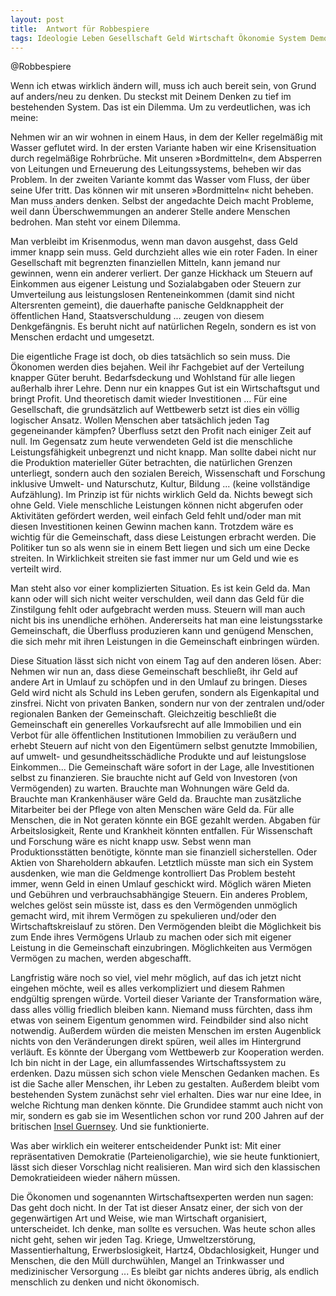 ```yaml
---  
layout: post  
title:  Antwort für Robbespiere  
tags: Ideologie Leben Gesellschaft Geld Wirtschaft Ökonomie System Demokratie Mensch Philosophie  
---
```


@Robbespiere

Wenn ich etwas wirklich ändern will, muss ich auch bereit sein, von Grund auf anders/neu zu denken. Du steckst mit Deinem Denken zu tief im bestehenden System. Das ist ein Dilemma. Um zu verdeutlichen, was ich meine:  

Nehmen wir an wir wohnen in einem Haus, in dem der Keller regelmäßig mit Wasser geflutet wird. In der ersten Variante haben wir eine Krisensituation durch regelmäßige Rohrbrüche. Mit unseren »Bordmitteln«, dem Absperren von Leitungen und Erneuerung des Leitungssystems, beheben wir das Problem.
In der zweiten Variante kommt das Wasser vom Fluss, der über seine Ufer tritt. Das können wir mit unseren »Bordmitteln« nicht beheben. Man muss anders denken. Selbst der angedachte Deich macht Probleme, weil dann Überschwemmungen an anderer Stelle andere Menschen bedrohen. Man steht vor einem Dilemma.<!--more-->

Man verbleibt im Krisenmodus, wenn man davon ausgehst, dass Geld immer knapp sein muss. Geld durchzieht alles wie ein roter Faden. In einer Gesellschaft mit begrenzten finanziellen Mitteln, kann jemand nur gewinnen, wenn ein anderer verliert. Der ganze Hickhack um Steuern auf Einkommen aus eigener Leistung und Sozialabgaben oder Steuern zur Umverteilung aus leistungslosen Renteneinkommen (damit sind nicht Altersrenten gemeint), die dauerhafte panische Geldknappheit der öffentlichen Hand, Staatsverschuldung ... zeugen von diesem Denkgefängnis. Es beruht nicht auf natürlichen Regeln, sondern es ist von Menschen erdacht und umgesetzt.

Die eigentliche Frage ist doch, ob dies tatsächlich so sein muss. Die Ökonomen werden dies bejahen. Weil ihr Fachgebiet auf der Verteilung knapper Güter beruht. Bedarfsdeckung  und Wohlstand für alle liegen außerhalb ihrer Lehre. Denn nur ein knappes Gut ist ein Wirtschaftsgut und bringt Profit. Und theoretisch damit wieder Investitionen ... Für eine Gesellschaft, die grundsätzlich auf Wettbewerb setzt ist dies ein völlig logischer Ansatz. Wollen Menschen aber tatsächlich jeden Tag gegeneinander kämpfen? 
Überfluss setzt den Profit nach einiger Zeit auf null. Im Gegensatz zum heute verwendeten Geld ist die menschliche Leistungsfähigkeit unbegrenzt und nicht knapp. Man sollte dabei nicht nur die Produktion materieller Güter betrachten, die natürlichen Grenzen unterliegt, sondern auch den sozialen Bereich, Wissenschaft und Forschung inklusive Umwelt- und Naturschutz, Kultur, Bildung ... (keine vollständige Aufzählung). Im Prinzip ist für nichts wirklich Geld da. Nichts bewegt sich ohne Geld. Viele menschliche Leistungen können nicht abgerufen oder Aktivitäten gefördert werden, weil einfach Geld fehlt und/oder man mit diesen Investitionen keinen Gewinn machen kann. Trotzdem wäre es wichtig für die Gemeinschaft, dass diese Leistungen erbracht werden. Die Politiker tun so als wenn sie in einem Bett liegen und sich um eine Decke streiten. In Wirklichkeit streiten sie fast immer nur um Geld und wie es verteilt wird.

Man steht also vor einer komplizierten Situation. Es ist kein Geld da. Man kann oder will sich nicht weiter verschulden, weil dann das Geld für die Zinstilgung fehlt oder aufgebracht werden muss. Steuern will man auch nicht bis ins unendliche erhöhen. Andererseits hat man eine leistungsstarke Gemeinschaft, die Überfluss produzieren kann und genügend Menschen, die sich mehr mit ihren Leistungen in die Gemeinschaft einbringen würden. 

Diese Situation lässt sich nicht von einem Tag auf den anderen lösen. Aber: Nehmen wir nun an, dass diese Gemeinschaft beschließt, ihr Geld auf andere Art in Umlauf zu schöpfen und in den Umlauf zu bringen. Dieses Geld wird nicht als Schuld ins Leben gerufen, sondern als Eigenkapital und zinsfrei. Nicht von privaten Banken, sondern nur von der zentralen und/oder regionalen Banken der Gemeinschaft. Gleichzeitig beschließt die Gemeinschaft ein generelles Vorkaufsrecht auf alle Immobilien und ein Verbot für alle öffentlichen Institutionen Immobilien zu veräußern und erhebt Steuern auf nicht von den Eigentümern selbst genutzte Immobilien, auf umwelt- und gesundheitsschädliche Produkte und auf leistungslose Einkommen... 
Die Gemeinschaft wäre sofort in der Lage, alle Investitionen selbst zu finanzieren. Sie brauchte nicht auf Geld von Investoren (von Vermögenden) zu warten. Brauchte man Wohnungen wäre Geld da. Brauchte man Krankenhäuser wäre Geld da. Brauchte man zusätzliche Mitarbeiter bei der Pflege von alten Menschen wäre Geld da. Für alle Menschen, die in Not geraten könnte ein BGE gezahlt werden. Abgaben für Arbeitslosigkeit, Rente und Krankheit könnten entfallen. Für Wissenschaft und Forschung wäre es nicht knapp usw. Sebst wenn man Produktionsstätten benötigte, könnte man sie finanziell sicherstellen. Oder Aktien von Shareholdern abkaufen. Letztlich müsste man sich ein System ausdenken, wie man die Geldmenge kontrolliert Das Problem besteht immer, wenn Geld in einen Umlauf geschickt wird. Möglich wären Mieten und Gebühren und verbrauchsabhängige Steuern. Ein anderes Problem, welches gelöst sein müsste ist, dass es den Vermögenden unmöglich gemacht wird, mit ihrem Vermögen zu spekulieren und/oder den Wirtschaftskreislauf zu stören. Den Vermögenden bleibt die Möglichkeit bis zum Ende ihres Vermögens Urlaub zu machen oder sich mit eigener Leistung in die Gemeinschaft einzubringen. Möglichkeiten aus Vermögen Vermögen zu machen, werden abgeschafft. 

Langfristig wäre noch so viel, viel mehr möglich, auf das ich jetzt nicht eingehen möchte, weil es alles verkompliziert und diesem Rahmen endgültig sprengen würde. Vorteil dieser Variante der Transformation wäre, dass alles völlig friedlich bleiben kann. Niemand muss fürchten, dass ihm etwas von seinem Eigentum genommen wird. Feindbilder sind also nicht notwendig. Außerdem würden die meisten Menschen im ersten Augenblick nichts von den Veränderungen direkt spüren, weil alles im Hintergrund verläuft. Es könnte der Übergang vom Wettbewerb zur Kooperation werden. Ich bin nicht in der Lage, ein allumfassendes Wirtschaftssystem zu erdenken. Dazu müssen sich schon viele Menschen Gedanken machen. Es ist die Sache aller Menschen, ihr Leben zu gestalten. Außerdem bleibt vom bestehenden System zunächst sehr viel erhalten. Dies war nur eine Idee, in welche Richtung man denken könnte. Die Grundidee stammt auch nicht von mir, sondern es gab sie im Wesentlichen schon vor rund 200 Jahren auf der britischen [Insel Guernsey](https://denkstaette.github.io/2018/12/16/guernsey/). Und sie funktionierte. 

Was aber wirklich ein weiterer entscheidender Punkt ist: Mit einer repräsentativen Demokratie (Parteienoligarchie), wie sie heute funktioniert, lässt sich dieser Vorschlag nicht realisieren. Man wird sich den klassischen Demokratieideen wieder nähern müssen.

Die Ökonomen und sogenannten Wirtschaftsexperten werden nun sagen: Das geht doch nicht. In der Tat ist dieser Ansatz einer, der sich von der gegenwärtigen Art und Weise, wie man Wirtschaft organisiert, unterscheidet. Ich denke, man sollte es versuchen. Was heute schon alles nicht geht, sehen wir jeden Tag. Kriege, Umweltzerstörung, Massentierhaltung, Erwerbslosigkeit, Hartz4, Obdachlosigkeit, Hunger und Menschen, die den Müll durchwühlen, Mangel an Trinkwasser und medizinischer Versorgung ... Es bleibt gar nichts anderes übrig, als endlich menschlich zu denken und nicht ökonomisch.
